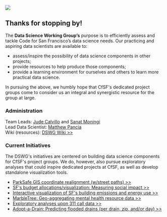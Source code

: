 ![](datascience-wg_header.jpg)

## Thanks for stopping by!

The **Data Science Working Group’s** purpose is to efficiently assess and tackle Code for San Francisco’s data science needs. Our practicing and aspiring data scientists are available to:  

+ assess/inspire the possibility of data science components in other projects;
+ provide resources to help produce those components;
+ provide a learning environment for ourselves and others to learn more practical data science.

In pursuing the above, we humbly hope that CfSF's dedicated project groups come to consider us an integral and synergistic resource for the group at large.

### Administration

Team Leads: [Jude Calvillo](http://linkd.in/1BGeytb) and [Sanat Moningi](http://bit.ly/1PFurlp)  
Lead Data Scientist: [Matthew Pancia](http://bit.ly/1PFuA8k)  
Wiki (resources): [DSWG Wiki >>](https://github.com/sfbrigade/data-science-wg/wiki)  

### Current Initiatives

The DSWG's initiatives are centered on building data science components for CfSF's project groups. We do, however, also pursue exploratory analyses that could inspire dedicated projects at CfSF, as well as develop standalone visualization tools.

+ [ParkSafe GIS coordinate realignment (w/street paths) >>](https://github.com/sfbrigade/data-science-wg/tree/master/projects-in-this-repo/Park-Safe_GIS-Solution)
+ [SF's budget allocations/visualization: Measuring social impact >>](https://github.com/RocioSNg/SF_brigade_impact_gov)
+ [Interactive visualization of SF's building emissions and energy use >>](#)
+ [MarbleTree: Geo-aggregating mental health resource data >>](https://github.com/sfbrigade/data-science-wg/tree/master/projects-in-this-repo/Marble-Tree_Mental-Health)
+ [Exploratory analyses upon 311 call data >>](https://github.com/sfbrigade/data-science-wg/tree/master/projects-in-this-repo/311_Exploratory-Analyses)
+ [Adopt-a-Drain: Predicting flooded drains (per drain, zip, and/or day) >>](https://github.com/sfbrigade/data-science-wg/tree/master/projects-in-this-repo/Drain-Flooding_Prediction)

